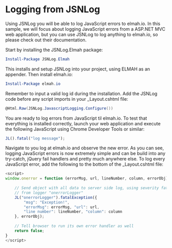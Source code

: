 # Logging from JSNLog

Using JSNLog you will be able to log JavaScript errors to elmah.io. In this sample, we will focus about logging JavaScript errors from a ASP.NET MVC web application, but you can use JSNLog to log anything to elmah.io, so please check out their documentation.

Start by installing the JSNLog.Elmah package:

```powershell
Install-Package JSNLog.Elmah
```

This installs and setup JSNLog into your project, using ELMAH as an appender. Then install elmah.io:

```powershell
Install-Package elmah.io
```

Remember to input a valid log id during the installation. Add the JSNLog code before any script imports in your _Layout.cshtml file:

```csharp
@Html.Raw(JSNLog.JavascriptLogging.Configure())
```

You are ready to log errors from JavaScript til elmah.io. To test that everything is installed correctly, launch your web application and execute the following JavaScript using Chrome Developer Tools or similar:

```javascript
JL().fatal("log message");
```

Navigate to you log at elmah.io and observe the new error. As you can see, logging JavaScript errors is now extremely simple and can be build into any try-catch, jQuery fail handlers and pretty much anywhere else. To log every JavaScript error, add the following to the bottom of the _Layout.cshtml file:

```javascript
<script>
window.onerror = function (errorMsg, url, lineNumber, column, errorObj) {
 
    // Send object with all data to server side log, using severity fatal,
    // from logger "onerrorLogger"
    JL("onerrorLogger").fatalException({
        "msg": "Exception!",
        "errorMsg": errorMsg, "url": url,
        "line number": lineNumber, "column": column
    }, errorObj);
         
    // Tell browser to run its own error handler as well  
    return false;
}
</script>
```

